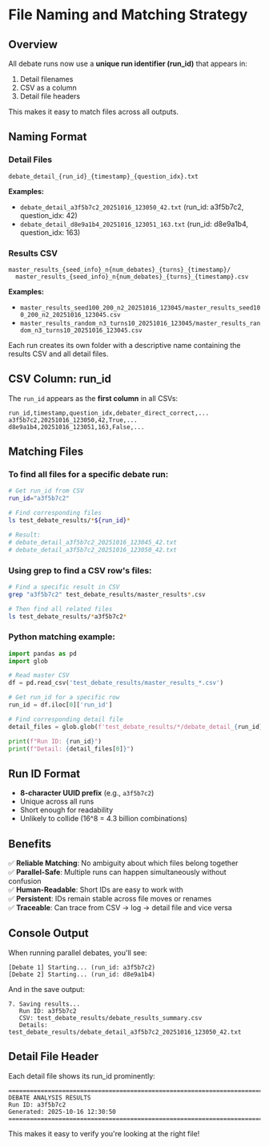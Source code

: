 # File Naming and Matching Strategy

## Overview

All debate runs now use a **unique run identifier (run_id)** that appears in:
1. Detail filenames  
2. CSV as a column
3. Detail file headers

This makes it easy to match files across all outputs.

## Naming Format

### Detail Files
```
debate_detail_{run_id}_{timestamp}_{question_idx}.txt
```

**Examples:**
- `debate_detail_a3f5b7c2_20251016_123050_42.txt` (run_id: a3f5b7c2, question_idx: 42)
- `debate_detail_d8e9a1b4_20251016_123051_163.txt` (run_id: d8e9a1b4, question_idx: 163)

### Results CSV
```
master_results_{seed_info}_n{num_debates}_{turns}_{timestamp}/
  master_results_{seed_info}_n{num_debates}_{turns}_{timestamp}.csv
```

**Examples:**
- `master_results_seed100_200_n2_20251016_123045/master_results_seed100_200_n2_20251016_123045.csv`
- `master_results_random_n3_turns10_20251016_123045/master_results_random_n3_turns10_20251016_123045.csv`

Each run creates its own folder with a descriptive name containing the results CSV and all detail files.

## CSV Column: run_id

The `run_id` appears as the **first column** in all CSVs:

```csv
run_id,timestamp,question_idx,debater_direct_correct,...
a3f5b7c2,20251016_123050,42,True,...
d8e9a1b4,20251016_123051,163,False,...
```

## Matching Files

### To find all files for a specific debate run:

```bash
# Get run_id from CSV
run_id="a3f5b7c2"

# Find corresponding files
ls test_debate_results/*${run_id}*

# Result:
# debate_detail_a3f5b7c2_20251016_123045_42.txt
# debate_detail_a3f5b7c2_20251016_123050_42.txt
```

### Using grep to find a CSV row's files:

```bash
# Find a specific result in CSV
grep "a3f5b7c2" test_debate_results/master_results*.csv

# Then find all related files
ls test_debate_results/*a3f5b7c2*
```

### Python matching example:

```python
import pandas as pd
import glob

# Read master CSV
df = pd.read_csv('test_debate_results/master_results_*.csv')

# Get run_id for a specific row
run_id = df.iloc[0]['run_id']

# Find corresponding detail file
detail_files = glob.glob(f'test_debate_results/*/debate_detail_{run_id}_*.txt')

print(f"Run ID: {run_id}")
print(f"Detail: {detail_files[0]}")
```

## Run ID Format

- **8-character UUID prefix** (e.g., `a3f5b7c2`)
- Unique across all runs
- Short enough for readability
- Unlikely to collide (16^8 = 4.3 billion combinations)

## Benefits

✅ **Reliable Matching**: No ambiguity about which files belong together  
✅ **Parallel-Safe**: Multiple runs can happen simultaneously without confusion  
✅ **Human-Readable**: Short IDs are easy to work with  
✅ **Persistent**: IDs remain stable across file moves or renames  
✅ **Traceable**: Can trace from CSV → log → detail file and vice versa  

## Console Output

When running parallel debates, you'll see:

```
[Debate 1] Starting... (run_id: a3f5b7c2)
[Debate 2] Starting... (run_id: d8e9a1b4)
```

And in the save output:

```
7. Saving results...
   Run ID: a3f5b7c2
   CSV: test_debate_results/debate_results_summary.csv
   Details: test_debate_results/debate_detail_a3f5b7c2_20251016_123050_42.txt
```

## Detail File Header

Each detail file shows its run_id prominently:

```
================================================================================
DEBATE ANALYSIS RESULTS
Run ID: a3f5b7c2
Generated: 2025-10-16 12:30:50
================================================================================
```

This makes it easy to verify you're looking at the right file!

